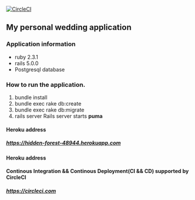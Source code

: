 [![CircleCI](https://circleci.com/gh/mPanasiewicz/my-wedding/tree/master.svg?style=shield&circle-token=59df47d03401492610af18b1c6db112fe0427dff)](https://circleci.com/gh/mPanasiewicz/my-wedding/tree/master)

## My personal wedding application
### Application information
  * ruby 2.3.1
  * rails 5.0.0
  * Postgresql database

### How to run the application.
1. bundle install
2. bundle exec rake db:create
3. bundle exec rake db:migrate
4. rails server
Rails server starts **puma**

#### Heroku address ####
##### https://hidden-forest-48944.herokuapp.com #####

#### Heroku address ####

#### Continous Integration && Continous Deployment(CI && CD) supported by CircleCI ####
##### https://circleci.com #####
